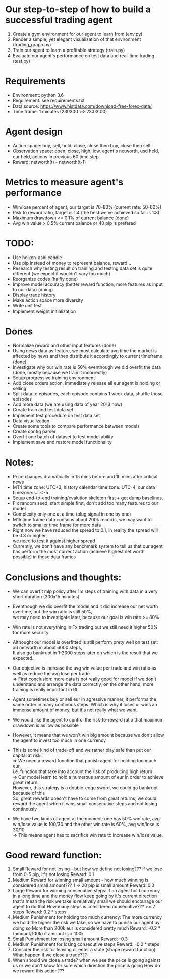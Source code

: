 # Our step-to-step of how to build a successful trading agent  
1. Create a gym environment for our agent to learn from (env.py)  
2. Render a simple, yet elegant visualization of that environment (trading_graph.py)  
3. Train our agent to learn a profitable strategy (train.py)  
4. Evaluate our agent's performance on test data and real-time trading (test.py)  
# Requirements  
- Environment: python 3.6  
- Requirement: see requirements.txt  
- Data source: https://www.histdata.com/download-free-forex-data/
- Time frame: 1 minutes (230300 <=> 23:03:00)  
# Agent design  
- Action space: buy, sell, hold, close, close then buy, close then sell.  
- Observation space: open, close, high, low, agent's networth, usd held, eur held, actions in previous 60 time step  
- Reward: networth(t) - networth(t-1)  
# Metrics to measure agent's performance
- Win/lose percent of agent, our target is 70-80% (current rate: 50-60%)
- Risk to reward ratio, target is 1:4 (the best we've achieved so far is 1:3)
- Maximum drawdown <= 0.1% of current balance (done)
- Avg win value > 0.5% current balance or 40 pip is prefered
# TODO:  
- Use heiken-ashi candle
- Use pip instead of money to represent balance, reward...
- Research why testing result on training and testing data set is quite different (we expect it wouldn't vary too much)
- Reorganize codes (halfly done)  
- Improve model accuracy (better reward function, more features as input to our data) (doing)  
- Display trade history   
- Make action space more diversity  
- Write unit test  
- Implement weight initialization  
# Dones
- Normalize reward and other input features (done)
- Using news data as feature, we must calculate avg time the market is affected by 
news and then distribute it accordingly to current timeframe (done)  
- Investigate why our win rate is 50% eventhough we did overfit the data  (done, mostly because we 
train it incorrectly)  
- Setup progressive training environment  
- Add close orders action, immediately release all eur agent is holding or selling  
- Split data to episodes, each episode contains 1 week data, shuffle those episodes  
- Add more data (we are using data of year 2013 now)  
- Create train and test data set  
- Implement test procedure on test data set   
- Data visualization    
- Create some tools to compare performance between models  
- Create config parser  
- Overfit one batch of dataset to test model ability  
- Implement save and restore model functionality  
# Notes:  
- Price changes dramatically in 15 mins before and 1h mins after critical news  
- MT4 time zone: UTC+3, history calendar time zone: UTC-4, our data timezone: UTC-5  
- Setup end-to-end training/evalution skeleton first + get dump baselines.  
- Fix random seed, start simple first, don't add too many features to our model
- Complexity only one at a time (plug signal in one by one)  
- M15 time frame data contains about 200k records, we may want to switch to smaller time frame for more data  
- Right now we have reduced the spread to 0.1, in reality the spread will be 0.3 or higher,  
we need to test it against higher spread  
- Currently, we don't have any benchmark system to tell us that our agent has perform the most correct action 
(achieve highest net worth possible) in those data frames   
# Conclusions and thoughts:
- We can overfit mlp policy after 1m steps of training with data in a very short duration (300x15 minutes)  
- Eventhough we did overfit the model and it did increase our net worth overtime, but the win ratio is still 50%,  
we may need to investigate later, because our goal is win rate >= 80%  
- Win rate is not everything in Fx trading but we still need it higher 50% for more security.
- Althought our model is overfitted is still perform prety well on test set: x6 networth in about 6000 steps,  
It also go bankrupt in 1-2000 steps later on which is the result that we expected.  
- Our objective is increase the avg win value per trade and win ratio as well as reduce the avg lose per trade  
=> First conclusion: more data is not really good for model if we don't understand and arrange the data correctly, 
on the other hand, more training is really important in RL  

- Agent sometimes buy or sell eur in agressive manner, it performs the same order in many continous steps. Which 
is why it loses or wins an immense amount of money, but it's not really what we want.  
- We would like the agent to control the risk-to-reward ratio that maximum drawdown is as low as possible  
- However, it means that we won't win big amount because we don't allow the agent to invest too much in one currency  
- This is some kind of trade-off and we rather play safe than put our capital at risk.  
=> We need a reward function that punish agent for holding too much eur.  
i.e. function that take into account the risk of producing high return  
=> Our model learn to hold a numerous amount of eur in order to achieve great return.   
However, this strategy is a double-edge sword, we could go bankrupt because of this  
So, great rewards doesn't have to come from great returns, we could reward the agent when it wins small
consecutive steps and not losing continously  

- We have two kinds of agent at the moment: one has 50% win rate, avg win/lose value is 100/30 and the other
 win rate is 60%, avg win/lose is 30/10  
=> This means agent has to sacrifice win rate to increase win/lose value.  

# Good reward function:
1. Small Reward for not losing - but how we define not losing??? if we lose from 0-5 pip, it's not losing
Reward: 0.1
2. Medium Reward for winning small amount - how much winning is considered small amount??? 
1 -> 20 pip is small amount
Reward: 0.3
3. Large Reward for winning consecutive steps: if an agent hold currency in a long time and
the money flow keep going by it's current direction that's mean the risk we take is relatively small
we should encourage our agent to do that
How many steps is considered consecutive??? >= 2 steps
Reward: 0.2 * steps
4. Medium Punishment for holding too much currency: The more currency we hold
the higher the risk we take, so we have to punish our agent by doing so
More than 200k eur is considered pretty much
Reward: -0.2 * (amount/100k) if amount is > 100k
5. Small Punishment for losing small amount 
Reward: -0.3
6. Medium Punishment for losing consecutive steps
Reward: -0.2 * steps
7. Consider the risk for leaving or enter a state (shape reward function)
What happen if we close a trade???
8. When should we close a trade? when we see the price is going against us
or we don't know for sure which direction the price is going
How do we reward this action??? 
